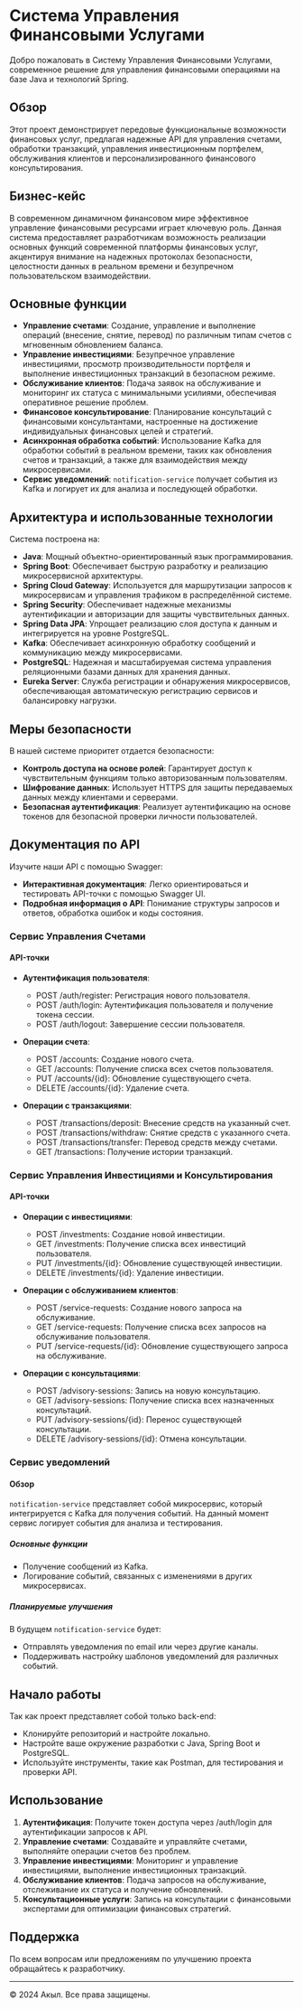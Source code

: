 # Система Управления Финансовыми Услугами

Добро пожаловать в Систему Управления Финансовыми Услугами, современное решение для управления финансовыми операциями на базе Java и технологий Spring.

## Обзор

Этот проект демонстрирует передовые функциональные возможности финансовых услуг, предлагая надежные API для управления счетами, обработки транзакций, управления инвестиционным портфелем, обслуживания клиентов и персонализированного финансового консультирования.

## Бизнес-кейс

В современном динамичном финансовом мире эффективное управление финансовыми ресурсами играет ключевую роль. Данная система предоставляет разработчикам возможность реализации основных функций современной платформы финансовых услуг, акцентируя внимание на надежных протоколах безопасности, целостности данных в реальном времени и безупречном пользовательском взаимодействии.

## Основные функции

- **Управление счетами**: Создание, управление и выполнение операций (внесение, снятие, перевод) по различным типам счетов с мгновенным обновлением баланса.
- **Управление инвестициями**: Безупречное управление инвестициями, просмотр производительности портфеля и выполнение инвестиционных транзакций в безопасном режиме.
- **Обслуживание клиентов**: Подача заявок на обслуживание и мониторинг их статуса с минимальными усилиями, обеспечивая оперативное решение проблем.
- **Финансовое консультирование**: Планирование консультаций с финансовыми консультантами, настроенные на достижение индивидуальных финансовых целей и стратегий.
- **Асинхронная обработка событий**: Использование Kafka для обработки событий в реальном времени, таких как обновления счетов и транзакций, а также для взаимодействия между микросервисами.
- **Сервис уведомлений**: `notification-service` получает события из Kafka и логирует их для анализа и последующей обработки.

## Архитектура и использованные технологии

Система построена на:
- **Java**: Мощный объектно-ориентированный язык программирования.
- **Spring Boot**: Обеспечивает быструю разработку и реализацию микросервисной архитектуры.
- **Spring Cloud Gateway**: Используется для маршрутизации запросов к микросервисам и управления трафиком в распределённой системе.
- **Spring Security**: Обеспечивает надежные механизмы аутентификации и авторизации для защиты чувствительных данных.
- **Spring Data JPA**: Упрощает реализацию слоя доступа к данным и интегрируется на уровне PostgreSQL.
- **Kafka**: Обеспечивает асинхронную обработку сообщений и коммуникацию между микросервисами.
- **PostgreSQL**: Надежная и масштабируемая система управления реляционными базами данных для хранения данных.
- **Eureka Server**: Служба регистрации и обнаружения микросервисов, обеспечивающая автоматическую регистрацию сервисов и балансировку нагрузки.

## Меры безопасности

В нашей системе приоритет отдается безопасности:
- **Контроль доступа на основе ролей**: Гарантирует доступ к чувствительным функциям только авторизованным пользователям.
- **Шифрование данных**: Использует HTTPS для защиты передаваемых данных между клиентами и серверами.
- **Безопасная аутентификация**: Реализует аутентификацию на основе токенов для безопасной проверки личности пользователей.

## Документация по API

Изучите наши API с помощью Swagger:
- **Интерактивная документация**: Легко ориентироваться и тестировать API-точки с помощью Swagger UI.
- **Подробная информация о API**: Понимание структуры запросов и ответов, обработка ошибок и коды состояния.

### Сервис Управления Счетами

#### API-точки
- **Аутентификация пользователя**:
  - POST /auth/register: Регистрация нового пользователя.
  - POST /auth/login: Аутентификация пользователя и получение токена сессии.
  - POST /auth/logout: Завершение сессии пользователя.

- **Операции счета**:
  - POST /accounts: Создание нового счета.
  - GET /accounts: Получение списка всех счетов пользователя.
  - PUT /accounts/{id}: Обновление существующего счета.
  - DELETE /accounts/{id}: Удаление счета.

- **Операции с транзакциями**:
  - POST /transactions/deposit: Внесение средств на указанный счет.
  - POST /transactions/withdraw: Снятие средств с указанного счета.
  - POST /transactions/transfer: Перевод средств между счетами.
  - GET /transactions: Получение истории транзакций.

### Сервис Управления Инвестициями и Консультирования

#### API-точки
- **Операции с инвестициями**:
  - POST /investments: Создание новой инвестиции.
  - GET /investments: Получение списка всех инвестиций пользователя.
  - PUT /investments/{id}: Обновление существующей инвестиции.
  - DELETE /investments/{id}: Удаление инвестиции.

- **Операции с обслуживанием клиентов**:
  - POST /service-requests: Создание нового запроса на обслуживание.
  - GET /service-requests: Получение списка всех запросов на обслуживание пользователя.
  - PUT /service-requests/{id}: Обновление существующего запроса на обслуживание.

- **Операции с консультациями**:
  - POST /advisory-sessions: Запись на новую консультацию.
  - GET /advisory-sessions: Получение списка всех назначенных консультаций.
  - PUT /advisory-sessions/{id}: Перенос существующей консультации.
  - DELETE /advisory-sessions/{id}: Отмена консультации.

### Сервис уведомлений
#### Обзор

`notification-service` представляет собой микросервис, который интегрируется с Kafka для получения событий. На данный момент сервис логирует события для анализа и тестирования.

##### Основные функции
- Получение сообщений из Kafka.
- Логирование событий, связанных с изменениями в других микросервисах.

##### Планируемые улучшения
В будущем `notification-service` будет:
- Отправлять уведомления по email или через другие каналы.
- Поддерживать настройку шаблонов уведомлений для различных событий.

## Начало работы

Так как проект представляет собой только back-end:
- Клонируйте репозиторий и настройте локально.
- Настройте ваше окружение разработки с Java, Spring Boot и PostgreSQL.
- Используйте инструменты, такие как Postman, для тестирования и проверки API.

## Использование

1. **Аутентификация**: Получите токен доступа через /auth/login для аутентификации запросов к API.
2. **Управление счетами**: Создавайте и управляйте счетами, выполняйте операции счетов без проблем.
3. **Управление инвестициями**: Мониторинг и управление инвестициями, выполнение инвестиционных транзакций.
4. **Обслуживание клиентов**: Подача запросов на обслуживание, отслеживание их статуса и получение обновлений.
5. **Консультационные услуги**: Запись на консультации с финансовыми экспертами для оптимизации финансовых стратегий.

## Поддержка

По всем вопросам или предложениям по улучшению проекта обращайтесь к разработчику.

---

© 2024 Акыл. Все права защищены.
